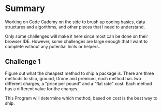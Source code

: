 # Summary

Working on Code Cademy on the side to brush up coding basics, data structures and algorithms, and other pieces that I need to understand. 

Only some challenges will make it here since most can be done on their browser IDE. However, some challenges are large enough that I want to complete without any potential hints or helpers.

## Challenge 1

Figure out what the cheapest method to ship a package is. There are three methods to ship, ground, Drone and premium, each method has two different charges, a "price per pound" and a "flat rate" cost. Each method has a different value for the charges. 

This Program will determine which method, based on cost is the best way to ship.

